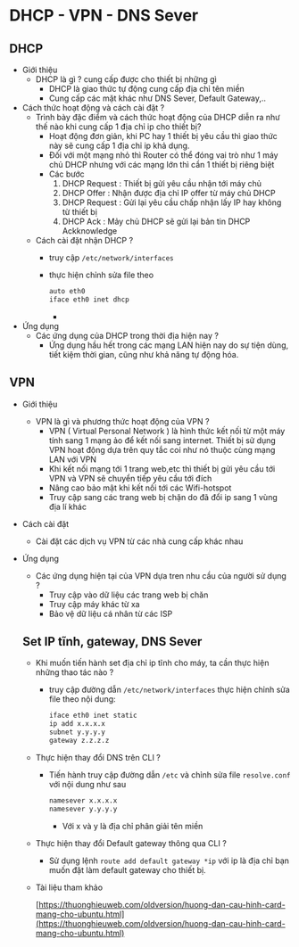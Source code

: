 # DHCP - VPN - DNS Sever

## DHCP

- Giới thiệu
    - DHCP là gì ? cung cấp được cho thiết bị những gì
        - DHCP là giao thức tự động cung cấp địa chỉ tên miền
        - Cung cấp các mặt khác như DNS Sever, Default Gateway,..
- Cách thức hoạt động và cách cài đặt ?
    - Trình bày đặc điểm và cách thức hoạt động của DHCP diễn ra như thế nào khi  cung cấp 1 địa chỉ ip cho thiết bị?
        - Hoạt động đơn giản, khi PC hay 1 thiết bị yêu cầu thì giao thức này sẽ cung cấp 1 địa chỉ ip khả dụng.
        - Đối với một mạng nhỏ thì Router có thể đóng vai trò như 1 máy chủ DHCP nhưng với các mạng lớn thì cần 1 thiết bị riêng biệt
        - Các bước
            1. DHCP Request : Thiết bị gửi yêu cầu nhận tới máy chủ
            2. DHCP Offer : Nhận được địa chỉ IP offer từ máy chủ DHCP
            3. DHCP Request : Gửi lại yêu cầu chấp nhận lấy IP hay không từ thiết bị
            4. DHCP Ack : Mảy chủ DHCP sẽ gửi lại bản tin DHCP Ackknowledge
    - Cách cài đặt nhận DHCP ?
        - truy cập `/etc/network/interfaces`
        - thực hiện chỉnh sửa file theo

            ```bash
            auto eth0
            iface eth0 inet dhcp
            ```

            - 
- Ứng dụng
    - Các ứng dụng của DHCP trong thời địa hiện nay ?
        - Ứng dụng hầu hết trong các mạng LAN hiện nay do sự tiện dùng, tiết kiệm thời gian, cũng như khả năng tự động hóa.

## VPN

- Giới thiệu
    - VPN là gì và phương thức hoạt động của VPN ?
        - VPN  ( Virtual Personal Network ) là hình thức kết nối từ một máy tính sang 1 mạng ảo để kết nối sang internet. Thiết bị sử dụng VPN hoạt động dựa trên quy tắc coi như nó thuộc cùng mạng LAN với VPN
        - Khi kết nối mạng tới 1 trang web,etc thì thiết bị gửi yêu cầu tới VPN và VPN sẽ chuyển tiếp yêu cầu tới đích
        - Nâng cao bảo mật khi kết nối tới các Wifi-hotspot
        - Truy cập sang các trang web bị chặn do đã đổi ip sang 1 vùng địa lí khác
- Cách cài đặt
    - Cài đặt các dịch vụ VPN từ các nhà cung cấp khác nhau
- Ứng dụng
    - Các ứng dụng hiện tại của VPN dựa tren nhu cầu của người sử dụng ?
        - Truy cập vào dữ liệu các trang web bị chăn
        - Truy cập máy khác từ xa
        - Bảo vệ dữ liệu cá nhân từ các ISP

    ## Set IP tĩnh, gateway, DNS Sever

    - Khi muốn tiến hành set địa chỉ ip tĩnh cho máy, ta cần thực hiện những thao tác nào ?
        - truy cập  đường dẫn `/etc/network/interfaces` thực hiện chỉnh sửa file theo nội dung:

            ```bash
            iface eth0 inet static
            ip add x.x.x.x
            subnet y.y.y.y
            gateway z.z.z.z
            ```

    - Thực hiện thay đổi DNS trên CLI ?
        - Tiến hành truy cập đường dẫn `/etc` và chỉnh sửa file `resolve.conf` với nội dung như sau

            ```bash
            namesever x.x.x.x
            namesever y.y.y.y
            ```

            - Với x và y là địa chỉ phân giải tên miền
    - Thực hiện thay đổi Default gateway thông qua CLI ?
        - Sử dụng lệnh `route add default gateway *ip` với ip là địa chỉ bạn muốn đặt làm default gateway cho thiết bị.

    - Tài liệu tham khảo

        [https://thuonghieuweb.com/oldversion/huong-dan-cau-hinh-card-mang-cho-ubuntu.html](https://thuonghieuweb.com/oldversion/huong-dan-cau-hinh-card-mang-cho-ubuntu.html)
